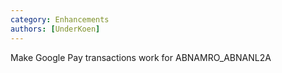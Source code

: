 ```yaml
---
category: Enhancements
authors: [UnderKoen]
---
```


Make Google Pay transactions work for ABNAMRO_ABNANL2A

